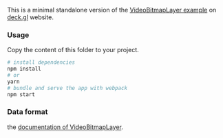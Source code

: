This is a minimal standalone version of the [VideoBitmapLayer example](https://deck.gl/#/examples/website/video)
on [deck.gl](http://deck.gl) website.

### Usage

Copy the content of this folder to your project. 

```bash
# install dependencies
npm install
# or
yarn
# bundle and serve the app with webpack
npm start
```

### Data format
the [documentation of VideoBitmapLayer](https://github.com/uber/deck.gl/tree/master/modules/layers/src/video-bitmap-layer).
